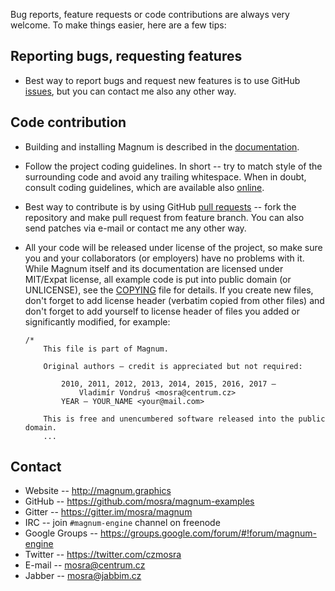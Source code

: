 Bug reports, feature requests or code contributions are always very welcome.
To make things easier, here are a few tips:

Reporting bugs, requesting features
-----------------------------------

*   Best way to report bugs and request new features is to use GitHub
    [issues](https://github.com/mosra/magnum-examples/issues), but you can
    contact me also any other way.

Code contribution
-----------------

*   Building and installing Magnum is described in the [documentation](http://doc.magnum.graphics/magnum/building.html).
*   Follow the project coding guidelines. In short -- try to match style of the
    surrounding code and avoid any trailing whitespace. When in doubt, consult
    coding guidelines, which are available also [online](http://doc.magnum.graphics/magnum/coding-style.html).
*   Best way to contribute is by using GitHub [pull requests](https://github.com/mosra/magnum-examples/pulls)
    -- fork the repository and make pull request from feature branch. You can
    also send patches via e-mail or contact me any other way.
*   All your code will be released under license of the project, so make sure
    you and your collaborators (or employers) have no problems with it. While
    Magnum itself and its documentation are licensed under MIT/Expat license,
    all example code is put into public domain (or UNLICENSE), see the
    [COPYING](COPYING) file for details. If you create new files, don't forget
    to add license header (verbatim copied from other files) and don't forget
    to add yourself to license header of files you added or significantly
    modified, for example:

        /*
            This file is part of Magnum.

            Original authors — credit is appreciated but not required:

                2010, 2011, 2012, 2013, 2014, 2015, 2016, 2017 —
                    Vladimír Vondruš <mosra@centrum.cz>
                YEAR — YOUR_NAME <your@mail.com>

            This is free and unencumbered software released into the public domain.
            ...

Contact
-------

*   Website -- http://magnum.graphics
*   GitHub -- https://github.com/mosra/magnum-examples
*   Gitter -- https://gitter.im/mosra/magnum
*   IRC -- join `#magnum-engine` channel on freenode
*   Google Groups -- https://groups.google.com/forum/#!forum/magnum-engine
*   Twitter -- https://twitter.com/czmosra
*   E-mail -- mosra@centrum.cz
*   Jabber -- mosra@jabbim.cz
